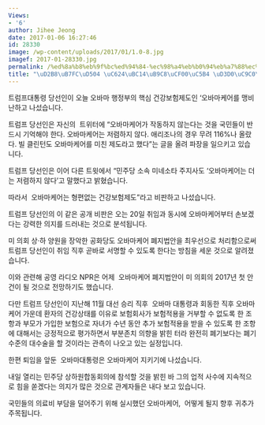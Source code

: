 ```yaml
---
Views:
- '6'
author: Jihee Jeong
date: 2017-01-06 16:27:46
id: 28330
image: /wp-content/uploads/2017/01/1.0-8.jpg
imagef: 2017-01-28330.jpg
permalink: /%ed%8a%b8%eb%9f%bc%ed%94%84-%ec%98%a4%eb%b0%94%eb%a7%88%ec%bc%80%ec%96%b4-%ed%8f%90%ec%a7%80%ed%95%a0%eb%93%af/
title: "\uD2B8\uB7FC\uD504 \uC624\uBC14\uB9C8\uCF00\uC5B4 \uD3D0\uC9C0\uD560\uB4EF"
---
```


트럼프대통령 당선인이 오늘 오바마 행정부의 핵심 건강보험제도인 &#8216;오바마케어를 맹비난하고 나섰습니다.

트럼프 당선인은 자신의  트위터에 &#8220;오바마케어가 작동하지 않는다는 것을 국민들이 반드시 기억해야 한다. 오바마케어는 저렴하지 않다. 애리조나의 경우 무려 116%나 올랐다. 빌 클린턴도 오바마케어를 미친 제도라고 했다&#8221;는 글을 올려 파장을 일으키고 있습니다.

트럼프 당선인은 이어 다른 트윗에서 &#8220;민주당 소속 미네소타 주지사도 &#8216;오바마케어는 더는 저렴하지 않다&#8217;고 말했다고 밝혔습니다.

따라서  오바마케어는 형편없는 건강보험제도&#8221;라고 비판하고 나섰습니다.

트럼프 당선인의 이 같은 공개 비판은 오는 20일 취임과 동시에 오바마케어부터 손보겠다는 강력한 의지를 드러내는 것으로 분석됩니다.

미 의회 상·하 양원을 장악한 공화당도 오바마케어 폐지법안을 최우선으로 처리함으로써 트럼프 당선인이 취임 직후 곧바로 서명할 수 있도록 한다는 방침을 세운 것으로 알려졌습니다.

이와 관련해 공영 라디오 NPR은 어제  오바마케어 폐지법안이 미 의회의 2017년 첫 안건이 될 것으로 전망하기도 했습니다.

다만 트럼프 당선인이 지난해 11월 대선 승리 직후  오바마 대통령과 회동한 직후 오바마케어 가운데 환자의 건강상태를 이유로 보험회사가 보험적용을 거부할 수 없도록 한 조항과 부모가 가입한 보험으로 자녀가 수년 동안 추가 보험적용을 받을 수 있도록 한 조항에 대해서는 긍정적으로 평가하면서 부분존치 의향을 밝힌 터라 완전히 폐기보다는 폐기 수준의 대수술을 할 것이라는 관측이 나오고 있는 실정입니다.

한편 퇴임을 앞둔  오바마대통령은 오바마케어 지키기에 나섰습니다.

내일 열리는 민주당 상하원합동회의에 참석할 것을 밝힌 바 그의 업적 사수에 지속적으로 힘을 쏟겠다는 의지가 많은 것으로 관계자들은 내다 보고 있습니다.

국민들의 의료비 부담을 덜어주기 위해 실시했던 오바마케어,  어떻게 될지 향후 귀추가 주목됩니다.